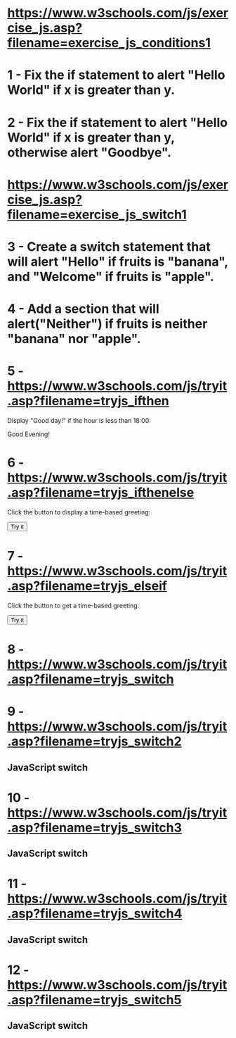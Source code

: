 # https://www.w3schools.com/js/exercise_js.asp?filename=exercise_js_conditions1

# 1 - Fix the if statement to alert "Hello World" if x is greater than y.

# 2 - Fix the if statement to alert "Hello World" if x is greater than y, otherwise alert "Goodbye".

# https://www.w3schools.com/js/exercise_js.asp?filename=exercise_js_switch1

# 3 - Create a switch statement that will alert "Hello" if fruits is "banana", and "Welcome" if fruits is "apple".

# 4 - Add a section that will alert("Neither") if fruits is neither "banana" nor "apple".

# 5 - https://www.w3schools.com/js/tryit.asp?filename=tryjs_ifthen
<!DOCTYPE html>
<html>
<body>

<p>Display "Good day!" if the hour is less than 18:00:</p>

<p id="demo">Good Evening!</p>

<script>
if (new Date().getHours() < 18) {
  document.getElementById("demo").innerHTML = "Good day!";
}
</script>

</body>
</html>

# 6 - https://www.w3schools.com/js/tryit.asp?filename=tryjs_ifthenelse
<!DOCTYPE html>
<html>
<body>

<p>Click the button to display a time-based greeting:</p>

<button onclick="myFunction()">Try it</button>

<p id="demo"></p>

<script>
function myFunction() {
  var hour = new Date().getHours(); 
  var greeting;
  if (hour < 18) {
    greeting = "Good day";
  } else {
    greeting = "Good evening";
  }
  document.getElementById("demo").innerHTML = greeting;
}
</script>

</body>
</html>

# 7 - https://www.w3schools.com/js/tryit.asp?filename=tryjs_elseif
<!DOCTYPE html>
<html>
<body>

<p>Click the button to get a time-based greeting:</p>

<button onclick="myFunction()">Try it</button>

<p id="demo"></p>

<script>
function myFunction() {
  var greeting;
  var time = new Date().getHours();
  if (time < 10) {
    greeting = "Good morning";
  } else if (time < 20) {
    greeting = "Good day";
  } else {
    greeting = "Good evening";
  }
  document.getElementById("demo").innerHTML = greeting;
}
</script>

</body>
</html>

# 8 - https://www.w3schools.com/js/tryit.asp?filename=tryjs_switch
<!DOCTYPE html>
<html>
<body>

<p id="demo"></p>

<script>
var day;
switch (new Date().getDay()) {
  case 0:
    day = "Sunday";
    break;
  case 1:
    day = "Monday";
    break;
  case 2:
    day = "Tuesday";
    break;
  case 3:
    day = "Wednesday";
    break;
  case 4:
    day = "Thursday";
    break;
  case 5:
    day = "Friday";
    break;
  case  6:
    day = "Saturday";
}
document.getElementById("demo").innerHTML = "Today is " + day;
</script>

</body>
</html>

# 9 - https://www.w3schools.com/js/tryit.asp?filename=tryjs_switch2
<!DOCTYPE html>
<html>
<body>

<h2>JavaScript switch</h2>

<p id="demo"></p>

<script>
var text;
switch (new Date().getDay()) {
  case 6:
    text = "Today is Saturday";
    break;
  case 0:
    text = "Today is Sunday";
    break;
  default:
    text = "Looking forward to the Weekend";
}
document.getElementById("demo").innerHTML = text;
</script>

</body>
</html>

# 10 - https://www.w3schools.com/js/tryit.asp?filename=tryjs_switch3
<!DOCTYPE html>
<html>
<body>

<h2>JavaScript switch</h2>

<p id="demo"></p>

<script>
var text;
switch (new Date().getDay()) {
  case 4:
  case 5:
    text = "Soon it is Weekend";
    break;
  case 0:
  case 6:
    text = "It is Weekend";
    break;
  default:
    text = "Looking forward to the Weekend";
}
document.getElementById("demo").innerHTML = text;
</script>

</body>
</html>

# 11 - https://www.w3schools.com/js/tryit.asp?filename=tryjs_switch4
<!DOCTYPE html>
<html>
<body>

<h2>JavaScript switch</h2>

<p id="demo"></p>

<script>
var x = "0";

switch (x) {
  case 0:
    text = "Off";
    break;
  case 1:
    text = "On";
    break;
  default:
    text = "No value found";
}
document.getElementById("demo").innerHTML = text;
</script>

</body>
</html>

# 12 - https://www.w3schools.com/js/tryit.asp?filename=tryjs_switch5
<!DOCTYPE html>
<html>
<body>

<h2>JavaScript switch</h2>

<p id="demo"></p>

<script>
var text;
switch (new Date().getDay()) {
  default:
    text = "Looking forward to the Weekend";
    break;
  case 6:
    text = "Today is Saturday";
    break;
  case 0:
    text = "Today is Sunday";
}
document.getElementById("demo").innerHTML = text;
</script>

</body>
</html>
